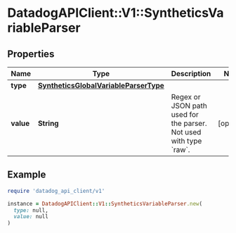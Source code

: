 # DatadogAPIClient::V1::SyntheticsVariableParser

## Properties

| Name | Type | Description | Notes |
| ---- | ---- | ----------- | ----- |
| **type** | [**SyntheticsGlobalVariableParserType**](SyntheticsGlobalVariableParserType.md) |  |  |
| **value** | **String** | Regex or JSON path used for the parser. Not used with type &#x60;raw&#x60;. | [optional] |

## Example

```ruby
require 'datadog_api_client/v1'

instance = DatadogAPIClient::V1::SyntheticsVariableParser.new(
  type: null,
  value: null
)
```

